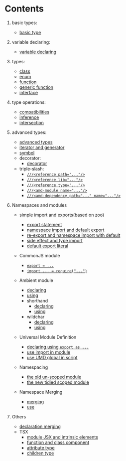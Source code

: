 # Contents
1. basic types:
    + [basic type](https://github.com/yufeixian/ts-tutorial/blob/master/01BasicTypes/basicType.ts)

2. variable declaring:
    + [variable declaring](https://github.com/yufeixian/ts-tutorial/blob/master/02VariableDeclaring/variableDeclaring.ts)

3. types:
    + [class](https://github.com/yufeixian/ts-tutorial/blob/master/03Types/class.ts)
    + [enum](https://github.com/yufeixian/ts-tutorial/blob/master/03Types/enum.ts)
    + [function](https://github.com/yufeixian/ts-tutorial/blob/master/03Types/function.ts)
    + [generic function](https://github.com/yufeixian/ts-tutorial/blob/master/03Types/generic.ts)
    + [interface](https://github.com/yufeixian/ts-tutorial/blob/master/03Type/interface.ts)

4. type operations:
    + [compatibilities](https://github.com/yufeixian/ts-tutorial/blob/master/04TypeOperations/typeCompatibilities.ts)
    + [inference](https://github.com/yufeixian/ts-tutorial/blob/master/04TypeOperations/typeInference.ts)
    + [intersection](https://github.com/yufeixian/ts-tutorial/blob/master/04TypeOperations/typeIntersections.ts)

5. advanced types:
    + [advanced types](https://github.com/yufeixian/ts-tutorial/blob/master/05AdvancedTypes/advancedTypes.ts)
    + [iterator and generator](https://github.com/yufeixian/ts-tutorial/blob/master/05AdvancedTypes/iteratorAndGenerator.ts)
    + [symbol](https://github.com/yufeixian/ts-tutorial/blob/master/05AdvancedTypes/symbol.ts)
    + decorator:
        - [decorator](https://github.com/yufeixian/ts-tutorial/blob/master/05AdvancedTypes/decorator/decorator.ts)
    + triple-slash:
        - [`///<reference path="..."/>`](https://github.com/yufeixian/ts-tutorial/blob/master/05AdvancedType/triple-slash/reference-path.ts)
        - [`///<reference lib="..."/>`](https://github.com/yufeixian/ts-tutorial/blob/master/05AdvancedType/triple-slash/reference-lib.ts)
        - [`///<reference type="..."/>`](https://github.com/yufeixian/ts-tutorial/blob/master/05AdvancecdType/triple-slash/reference-type.ts)
        - [`///<amd-module name="..."/>`](https://github.com/yufeixian/ts-tutorial/blob/master/05AdvancedType/triple-slash/AsyncModuleDefinition/moduleIn.ts)
        - [`///<amd-dependency path="..." name="..."/>`](https://github.com/yufeixian/ts-tutorial/blob/master/05AdvancedType/triple-slash/AsyncModuleDefinition/moduleOut.ts)

6. Namespaces and modules
    + simple import and exports(based on zoo)
        - [export statement](https://github.com/yufeixian/ts-tutorial/blob/master/06NamespacesAndModule/01SimpleImportAndExport/animal.ts)
        - [namespace import and default export](https://github.com/yufeixian/ts-tutorial/blob/master/06NamespacesAndModules/01SimpleImportAndExport/zoo.ts)
        - [re-export and namespace import with default](https://github.com/yufeixian/ts-tutorial/blob/master/06NamespacesAndModules/01SimpleImportAndExports/zooOpener.ts)
        - [side effect and type import](https://github.com/yufeixian/ts-tutorial/blob/master/06NamespacesAndModules/01SimpleImportAndExports/zooOpener2.ts)
        - [default export literal](https://github.com/yufeixian/ts-tutorial/blob/master/06NamespacesAndModules/01SimpleImportAndExports/zoos.ts)
    + CommonJS module
        - [`export = ...`](https://github.com/yufeixian/ts-tutorial/blob/master/06NamespacesAndModules/02CommonJs/export.ts)
        - [`import ... = require("...")`](https://github.com/yufeixian/ts-tutorial/blob/master/06NamespacesAndModules/02CommonJs/import.ts)
    + Ambient module
        - [declaring](https://github.com/yufeixian/ts-tutorial/blob/master/06NamespacesAndModules/03Ambient/ambientModule.d.ts)
        - [using](https://github.com/yufeixian/ts-tutorial/blob/master/06NamespacesAndModules/03Ambient/user.ts)
        - shorthand
            * [declaring](https://github.com/yufeixian/ts-tutorial/blob/master/06NamespacesAndModules/04ShortandAmbient/shortandAmbient.d.ts)
            * [using](https://github.com/yufeixian/ts-tutorial/blob/master/06NamespacesAndModules/04ShortandAmbient/calculator.ts)
        - wildchar
            * [declaring](https://github.com/yufeixian/ts-tutorial/blob/master/06NamespacesAndModules/05WildcharAmbient/allowJSON.d.ts)
            * [using](https://github.com/yufeixian/ts-tutorial/blob/master/06NamespacesAndModules/05WildcharAmbient/user.ts)

    + Universal Module Definition
        - [declaring using `export as ...`](https://github.com/yufeixian/ts-tutorial/blob/master/06NamespacesAndModules/06UniversalModuleDefinition/declaration.d.ts)
        - [use import in module](https://github.com/yufeixian/ts-tutorial/blob/master/06NamespacesAndModules/06UniversalModuleDifinition/module.ts)
        - [use UMD global in script](https://github.com/yufeixian/ts-tutorial/blob/master/06NamespacesAndModules/06UniversalModuleDefinition/script.ts)

    + Namespacing
        - [the old un-scoped module](https://github.com/yufeixian/ts-tutorial/blob/master/06NamespacesAndModules/07SimpleNamespace/old.ts)
        - [the new tidied scoped module](https://github.com/yufeixian/ts-tutorial/blob/master/06NamespacesAndModules/07SimpleNamespace/new.ts)

    + Namespace Merging
        - [me](https://github.com/yufeixian/ts-tutorial/blob/master/06NamespacesAndModules/08NamespaceMerging/basic.ts)[rg](https://github.com/yufeixian/ts-tutorial/blob/master/06NamespacesAndModules/08NamespaceMerging/get.ts)[ing](https://github.com/yufeixian/ts-tutorial/blob/master/06NamespacesAndModules/08NamespaceMerging/moreThings.ts)
        - [use](https://github.com/yufeixian/ts-tutorial/blob/master/06NamespacesAndModules/08NamespaceMerging/user.ts)

7. Others
    + [declaration merging](https://github.com/yufeixian/ts-tutorial/blob/master/07Others/declarationMerging.ts)
    + TSX
        - [module JSX and intrinsic elements](https://github.com/yufeixian/ts-tutorial/blob/master/07Others/TSX/intrinsicBasic.tsx)
        - [function and class component](https://github.com/yufeixian/ts-tutorial/blob/master/07Others/TSX/functionAndClassComponent.tsx)
        - [attribute type](https://github.com/yufeixian/ts-tutorial/blob/master/07Others/TSX/attributeType.tsx)
        - [children type](https://github.com/yufeixian/ts-tutorial/blob/master/07Others/TSX/childrenType.tsx)
